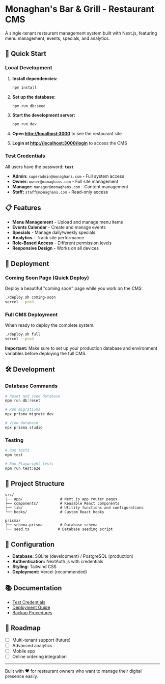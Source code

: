 # Monaghan's Bar & Grill - Restaurant CMS

A single-tenant restaurant management system built with Next.js, featuring menu management, events, specials, and analytics.

## 🚀 Quick Start

### Local Development

1. **Install dependencies:**
   ```bash
   npm install
   ```

2. **Set up the database:**
   ```bash
   npm run db:seed
   ```

3. **Start the development server:**
   ```bash
   npm run dev
   ```

4. **Open [http://localhost:3000](http://localhost:3000)** to see the restaurant site
5. **Login at [http://localhost:3000/login](http://localhost:3000/login)** to access the CMS

### Test Credentials

All users have the password: **`test`**

- **Admin:** `superadmin@monaghans.com` - Full system access
- **Owner:** `owner@monaghans.com` - Full site management
- **Manager:** `manager@monaghans.com` - Content management
- **Staff:** `staff@monaghans.com` - Read-only access

## 📋 Features

- **Menu Management** - Upload and manage menu items
- **Events Calendar** - Create and manage events
- **Specials** - Manage daily/weekly specials
- **Analytics** - Track site performance
- **Role-Based Access** - Different permission levels
- **Responsive Design** - Works on all devices

## 🚀 Deployment

### Coming Soon Page (Quick Deploy)

Deploy a beautiful "coming soon" page while you work on the CMS:

```bash
./deploy.sh coming-soon
vercel --prod
```

### Full CMS Deployment

When ready to deploy the complete system:

```bash
./deploy.sh full
vercel --prod
```

**Important:** Make sure to set up your production database and environment variables before deploying the full CMS.

## 🛠️ Development

### Database Commands

```bash
# Reset and seed database
npm run db:reset

# Run migrations
npx prisma migrate dev

# View database
npx prisma studio
```

### Testing

```bash
# Run tests
npm test

# Run Playwright tests
npm run test:e2e
```

## 📁 Project Structure

```
src/
├── app/                 # Next.js app router pages
├── components/          # Reusable React components
├── lib/                 # Utility functions and configurations
└── hooks/               # Custom React hooks

prisma/
├── schema.prisma        # Database schema
└── seed.ts             # Database seeding script
```

## 🔧 Configuration

- **Database:** SQLite (development) / PostgreSQL (production)
- **Authentication:** NextAuth.js with credentials
- **Styling:** Tailwind CSS
- **Deployment:** Vercel (recommended)

## 📚 Documentation

- [Test Credentials](./docs/PROD_TEST_CREDENTIALS.md)
- [Deployment Guide](./DEPLOYMENT.md)
- [Backup Procedures](./docs/BACKUP.md)

## 🎯 Roadmap

- [ ] Multi-tenant support (future)
- [ ] Advanced analytics
- [ ] Mobile app
- [ ] Online ordering integration

---

Built with ❤️ for restaurant owners who want to manage their digital presence easily.

